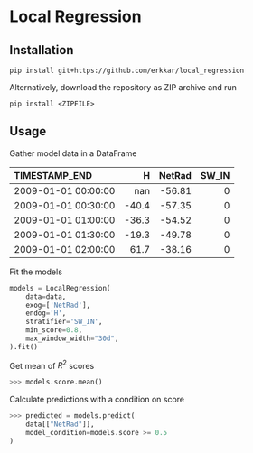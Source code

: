 Local Regression
================


Installation
------------

```
pip install git+https://github.com/erkkar/local_regression
```

Alternatively, download the repository as ZIP archive and run

``` 
pip install <ZIPFILE>
``` 

Usage
-----

Gather model data in a DataFrame

| TIMESTAMP_END       |     H |   NetRad |   SW_IN |
|:--------------------|------:|---------:|--------:|
| 2009-01-01 00:00:00 | nan   |   -56.81 |       0 |
| 2009-01-01 00:30:00 | -40.4 |   -57.35 |       0 |
| 2009-01-01 01:00:00 | -36.3 |   -54.52 |       0 |
| 2009-01-01 01:30:00 | -19.3 |   -49.78 |       0 |
| 2009-01-01 02:00:00 |  61.7 |   -38.16 |       0 |

Fit the models

```python
models = LocalRegression(
    data=data,
    exog=['NetRad'],
    endog='H',
    stratifier='SW_IN',
    min_score=0.8,
    max_window_width="30d",
).fit()
```

Get mean of $R^2$ scores

```python
>>> models.score.mean()
```

Calculate predictions with a condition on score

```python
>>> predicted = models.predict(
    data[["NetRad"]], 
    model_condition=models.score >= 0.5
)
```